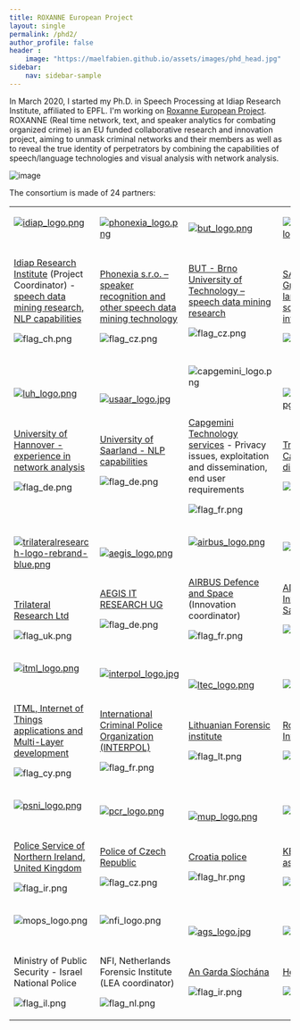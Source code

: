 ```yaml
---
title: ROXANNE European Project
layout: single
permalink: /phd2/
author_profile: false
header :
    image: "https://maelfabien.github.io/assets/images/phd_head.jpg"
sidebar:
    nav: sidebar-sample
---
```


In March 2020, I started my Ph.D. in Speech Processing at Idiap Research Institute, affiliated to EPFL. I'm working on [Roxanne European Project](https://roxanne-euproject.org/). ROXANNE (Real time network, text, and speaker analytics for combating organized crime) is an EU funded collaborative research and innovation project, aiming to unmask criminal networks and their members as well as to reveal the true identity of perpetrators by combining the capabilities of speech/language technologies and visual analysis with network analysis.

![image](https://maelfabien.github.io/assets/images/roxanne-framework.png)

The consortium is made of 24 partners:

<section id="content-core">
            
<div id="parent-fieldname-text" class=""><table class="consortium">
<tbody>
<tr>
<td>
<p><a href="//www.idiap.ch" target="_blank"><img src="https://roxanne-euproject.org/consortium/images/idiap_logo.png/@@images/ec84fc99-4117-4de2-998c-bf404d9bcf09.png" data-linktype="image" title="Idiap logo" data-scale="mini" alt="idiap_logo.png" data-val="a5d99f8908e74510b9026c8a96d1f762" class="image-inline"></a></p>
<p>&nbsp;</p>
<p><a title="Idiap Research Institute" href="//www.idiap.ch" target="_blank" data-linktype="external" data-val="//www.idiap.ch">Idiap Research Institute</a> (Project Coordinator) - <a title="Idiap – speech data mining research, NLP capabilities" href="//www.idiap.ch" data-linktype="external" data-val="//www.idiap.ch">speech data mining research, NLP capabilities</a></p>
<p><img src="https://roxanne-euproject.org/consortium/images/flag_ch.png/@@images/0bc6b4c6-03ce-4628-9380-7a951933cb5b.png" data-linktype="image" title="CH flag" data-scale="icon" alt="flag_ch.png" data-val="e6c81808d8be4be3bc3ae22e8a0b4bed" class="image-inline"></p>
</td>
<td>
<p><a title="Phonexia – speaker recognition and other speech data mining technology" href="//www.phonexia.com/en/" target="_blank" data-linktype="external" data-val="//www.phonexia.com/en/"><img src="https://roxanne-euproject.org/consortium/images/phonexia_logo.png/@@images/0f352a2b-6348-4483-8379-7cc5d229d7b3.png" data-linktype="image" title="Phonexia logo" data-val="8ba8f357bf7743eaafa6c6ea7561281e" data-scale="mini" alt="phonexia_logo.png" class="image-inline"></a></p>
<p>&nbsp;</p>
<p><a title="Phonexia – speaker recognition and other speech data mining technology" href="//www.phonexia.com/en/" target="_blank" data-linktype="external" data-val="//www.phonexia.com/en/">Phonexia s.r.o. – speaker recognition and other speech data mining technology</a></p>
<p><img src="https://roxanne-euproject.org/consortium/images/flag_cz.png/@@images/e9b647bf-35e3-4748-8ed8-ba24df18d2ff.png" data-linktype="image" title="CZ flag" data-scale="icon" alt="flag_cz.png" data-val="10931edc89914fc19dbbb5914dcd6093" class="image-inline"></p>
</td>
<td>
<p><a href="//speech.fit.vutbr.cz/" target="_blank"><img src="https://roxanne-euproject.org/consortium/images/but_logo.png/@@images/f6795fc6-c0a0-4662-9ec4-e2b5440f7f4f.png" data-linktype="image" title="BUT logo" data-scale="mini" alt="but_logo.png" data-val="fb7da47a1c514c5da2240be3c43d5605" class="image-inline"></a></p>
<p>&nbsp;</p>
<p><a title="BUT - Brno University of Technology – speech data mining research" href="//speech.fit.vutbr.cz/" target="_blank" data-linktype="external" data-val="//speech.fit.vutbr.cz/">BUT - Brno University of Technology – speech data mining research</a></p>
<p><img src="https://roxanne-euproject.org/consortium/images/flag_cz.png/@@images/e9b647bf-35e3-4748-8ed8-ba24df18d2ff.png" data-linktype="image" title="CZ flag" data-scale="icon" alt="flag_cz.png" data-val="10931edc89914fc19dbbb5914dcd6093" class="image-inline"></p>
</td>
<td>
<p><a title="SAIL LABS - speech and language technologies, source intelligence information technology" href="//www.sail-labs.com/about_us/" target="_blank" data-linktype="external" data-val="//www.sail-labs.com/about_us/"><img src="https://roxanne-euproject.org/consortium/images/sail_labs_technology-logo.png/@@images/45f8cef7-b9fc-42bc-8669-d57787d4de6c.png" data-linktype="image" title="Sail Lab Technology logo " data-scale="mini" alt="sail_labs_technology-logo.png" data-val="11048fcb80f74b8388697ae3813a9afd"></a></p>
<p>&nbsp;</p>
<p><a title="SAIL LABS - speech and language technologies, source intelligence information technology" href="//www.sail-labs.com/about_us/" target="_blank" data-linktype="external" data-val="//www.sail-labs.com/about_us/">SAIL LABS Technology GmbH - speech and language technologies, source intelligence information technology</a></p>
<p><img src="https://roxanne-euproject.org/consortium/images/flag_at.png/@@images/c088d833-6150-46a8-9e16-fd871af1c772.png" data-linktype="image" title="AT flag" data-scale="icon" alt="flag_at.png" data-val="a189f801971a4b3e8e14c0f039e7d59e" class="image-inline"></p>
</td>
</tr>
<tr>
<td>
<p><a title="University of Hannover - experience in network analysis" href="//www.uni-hannover.de/en/" target="_blank" data-linktype="external" data-val="//www.uni-hannover.de/en/"><img src="https://roxanne-euproject.org/consortium/images/luh_logo.png/@@images/65f2556c-890d-40a6-b356-5c2188bf1444.png" data-linktype="image" title="Universtiy of Hannover logo " data-scale="mini" alt="luh_logo.png" data-val="8af947cfe7fb42efbcba04fca40b6580"></a></p>
<p>&nbsp;</p>
<p><a title="University of Hannover - experience in network analysis" href="//www.l3s.de/en" target="_blank" data-linktype="external" data-val="//www.l3s.de/en">University of Hannover - experience in network analysis</a></p>
<p><img src="https://roxanne-euproject.org/consortium/images/flag_de.png/@@images/b6db07d3-bf10-4b86-9e48-6ca28ca07092.png" data-linktype="image" title="DE flag" data-scale="icon" alt="flag_de.png" data-val="0f381eeac79b4b65a64f41febe90cd28" class="image-inline"></p>
</td>
<td>
<p><a title="University of Saarland - NLP capabilities" href="//www.uni-saarland.de/nc/en/home.html" target="_blank" data-linktype="external" data-val="//www.uni-saarland.de/nc/en/home.html"><img src="https://roxanne-euproject.org/consortium/images/usaar_logo.jpg/@@images/77303a5e-86dc-467f-a76d-31b6aa91bda2.jpeg" data-linktype="image" title="University of Saarland logo" data-scale="mini" alt="usaar_logo.jpg" data-val="068b944fcabc4f009ea63dba7650335e"></a></p>
<p>&nbsp;</p>
<p><a title="University of Saarland - NLP capabilities" href="//www.lsv.uni-saarland.de/" target="_blank" data-linktype="external" data-val="//www.lsv.uni-saarland.de/">University of Saarland - NLP capabilities</a></p>
<p><img src="https://roxanne-euproject.org/consortium/images/flag_de.png/@@images/b6db07d3-bf10-4b86-9e48-6ca28ca07092.png" data-linktype="image" title="DE flag" data-scale="icon" alt="flag_de.png" data-val="0f381eeac79b4b65a64f41febe90cd28" class="image-inline"></p>
</td>
<td>
<p><img src="https://roxanne-euproject.org/consortium/images/capgemini_logo.png/@@images/a204a002-09ff-4667-b074-454692e2e6ab.png" data-linktype="image" title="Capgemini logo" data-scale="mini" alt="capgemini_logo.png" data-val="f13c2d10f75d4d80ac08e58a4b4c076e"></p>
<p>&nbsp;</p>
<p><a title="Capgemini Smart Stores Rebooting the retail store through in-store automation" href="//www.capgemini.com/" target="_blank" data-linktype="external" data-val="//www.capgemini.com/">Capgemini Technology services</a> - Privacy issues, exploitation and dissemination, end user requirements</p>
<p><img src="https://roxanne-euproject.org/consortium/images/flag_fr.png/@@images/877ef945-50bb-427e-b885-a12cc5c5d9ca.png" data-linktype="image" title="FR flag" data-scale="icon" alt="flag_fr.png" data-val="21fde90913ab45089b7c28d4966fc98e" class="image-inline"></p>
</td>
<td>
<p><a title="Transcrime, universita Cattolica Milano" href="http://www.transcrime.it/en" target="_blank" data-linktype="external" data-val="http://www.transcrime.it/en"><img src="https://roxanne-euproject.org/consortium/images/ucsc_transcrime_logo.jpg/@@images/d8f9d086-6bdc-4ff5-b658-f6c5396d8ed6.jpeg" data-linktype="image" title="Transcrime, Università Cattolica del Sacro Cuore di Milano logo" data-val="c45f804ebf194dcb9aa88fbeb3bcb737" data-scale="mini" alt="ucsc_transcrime_logo.jpg" class="image-inline"></a></p>
<p>&nbsp;</p>
<p><a title="Transcrime, universita Cattolica Milano" href="http://www.transcrime.it/en" target="_blank" data-linktype="external" data-val="http://www.transcrime.it/en">Transcrime, Università Cattolica del Sacro Cuore di Milano</a></p>
<p><img src="https://roxanne-euproject.org/consortium/images/flag_it.png/@@images/042d2f13-a5a4-47ea-ba78-422145a555b6.png" data-linktype="image" title="IT flag" data-scale="icon" alt="flag_it.png" data-val="ba6fcb5221624fcca5c52266373b026d" class="image-inline"></p>
</td>
</tr>
<tr>
<td>
<p><a title="Trilateral Research SME" href="//trilateralresearch.co.uk/" target="_blank" data-linktype="external" data-val="//trilateralresearch.co.uk/"><img src="https://roxanne-euproject.org/consortium/images/trilateralresearch-logo-rebrand-blue.png/@@images/55fcc006-0026-4867-88f8-8940b006cd9b.png" data-linktype="image" title="Trilateral Research logo" data-val="9e19f00767214c3d805c6b12fa8370ad" data-scale="mini" alt="trilateralresearch-logo-rebrand-blue.png" class="image-inline"></a></p>
<p>&nbsp;</p>
<p><a title="Trilateral Research SME" href="//www.trilateralresearch.com" target="_blank" data-linktype="external" data-val="//www.trilateralresearch.com">Trilateral Research Ltd</a></p>
<p><img src="https://roxanne-euproject.org/consortium/images/flag_uk.png/@@images/9774cfee-a149-4406-bf78-2fa9741a395b.png" data-linktype="image" title="UK flag" data-scale="icon" alt="flag_uk.png" data-val="553fb95679ec4e9c9f6f6a6ccd21db11" class="image-inline"></p>
</td>
<td>
<p><a href="//aegisresearch.eu/" target="_blank"><img src="https://roxanne-euproject.org/consortium/images/aegis_logo.png/@@images/7294c143-9e55-4f00-a0a3-353e742849ce.png" data-linktype="image" title="AEGIS logo" data-val="23b66992dcf04533afe9faea1ae44ded" data-scale="mini" alt="aegis_logo.png" class="image-inline"></a></p>
<p>&nbsp;</p>
<p><a title="AEGIS IT RESEARCH UG" href="//aegisresearch.eu/" target="_blank" data-linktype="external" data-val="//aegisresearch.eu/">AEGIS IT RESEARCH UG</a></p>
<p><img src="https://roxanne-euproject.org/consortium/images/flag_de.png/@@images/b6db07d3-bf10-4b86-9e48-6ca28ca07092.png" data-linktype="image" title="DE flat" data-scale="icon" alt="flag_de.png" data-val="0f381eeac79b4b65a64f41febe90cd28" class="image-inline"></p>
</td>
<td>
<p><a href="//www.intelligence-airbusds.com/" target="_blank"><img src="https://roxanne-euproject.org/consortium/images/airbus_logo.png/@@images/801d56fe-76a1-4e84-8f8b-c1db10fd9e73.png" data-linktype="image" title="AIRBUS logo" data-val="a36aa2fe42a04d74b08715afb0cc5d0f" data-scale="mini" alt="airbus_logo.png" class="image-inline"></a></p>
<p>&nbsp;</p>
<p><a title="AIRBUS" href="//www.intelligence-airbusds.com/" target="_blank" data-linktype="external" data-val="//www.intelligence-airbusds.com/">AIRBUS Defence and Space</a> (Innovation coordinator)</p>
<p><img src="https://roxanne-euproject.org/consortium/images/flag_fr.png/@@images/877ef945-50bb-427e-b885-a12cc5c5d9ca.png" data-linktype="image" title="FR flag" data-scale="icon" alt="flag_fr.png" data-val="21fde90913ab45089b7c28d4966fc98e" class="image-inline"></p>
</td>
<td>
<p><a title="ADITESS" href="//aditess.com/main/" target="_blank" data-linktype="external" data-val="//aditess.com/main/"><img src="https://roxanne-euproject.org/consortium/images/aditess_logo.png/@@images/ee53afe4-42aa-4766-8416-cfbebb7cd247.png" data-linktype="image" title="ADITESS logo " data-scale="mini" alt="aditess_logo.png" data-val="b5b93f0e0dd04c6195c9e612a9e8910c"></a></p>
<p>&nbsp;</p>
<p><a title="ADITESS" href="//aditess.com/" target="_blank" data-linktype="external" data-val="//aditess.com/">ADITESS, Advanced Integrated Technology SaSLTD</a></p>
<p><img src="https://roxanne-euproject.org/consortium/images/flag_cy.png/@@images/1474674f-e5d6-4995-9ad5-74a6b13ce95c.png" data-linktype="image" title="CY flag" data-scale="icon" alt="flag_cy.png" data-val="45cc0909ea1c4803971f85ebeeb8a37e" class="image-inline"></p>
</td>
</tr>
<tr>
<td>
<p><a title="ITML From innovation to business value" href="//itml.gr/" target="_blank" data-linktype="external" data-val="//itml.gr/"><img src="https://roxanne-euproject.org/consortium/images/itml_logo.png/@@images/b63124ee-d382-4c31-bc1e-12dfa52d1589.png" data-linktype="image" title="ITML From innovation to business value logo" data-val="1802a20fad214e019984e240794a561b" data-scale="mini" alt="itml_logo.png" class="image-inline"></a></p>
<p>&nbsp;</p>
<p><a title="ITML From innovation to business value" href="//www.itml.com.cy/" target="_blank" data-linktype="external" data-val="//www.itml.com.cy/">ITML, Internet of Things applications and Multi-Layer development</a></p>
<p><img src="https://roxanne-euproject.org/consortium/images/flag_cy.png/@@images/1474674f-e5d6-4995-9ad5-74a6b13ce95c.png" data-linktype="image" title="CY flag" data-scale="icon" alt="flag_cy.png" data-val="45cc0909ea1c4803971f85ebeeb8a37e" class="image-inline"></p>
</td>
<td>
<p><a title="INTERPOL, France" href="//www.interpol.int/Who-we-are/Legal-framework/Information-communications-and-technology-ICT-law-projects" target="_blank" data-linktype="external" data-val="//www.interpol.int/Who-we-are/Legal-framework/Information-communications-and-technology-ICT-law-projects"><img src="https://roxanne-euproject.org/consortium/images/interpol_logo.jpg/@@images/c9abedcd-43d9-4ea2-a287-b0896a6f5cdd.jpeg" data-linktype="image" title="INTERPOL logo" data-val="8f9426201daf40eebfdbfadc995a57b5" data-scale="mini" alt="interpol_logo.jpg" class="image-inline"></a></p>
<p>&nbsp;</p>
<p><a title="INTERPOL, France" href="//www.interpol.int/Who-we-are/Legal-framework/Information-communications-and-technology-ICT-law-projects" target="_blank" data-linktype="external" data-val="//www.interpol.int/Who-we-are/Legal-framework/Information-communications-and-technology-ICT-law-projects">International Criminal Police Organization (INTERPOL)</a></p>
<p><img src="https://roxanne-euproject.org/consortium/images/flag_fr.png/@@images/877ef945-50bb-427e-b885-a12cc5c5d9ca.png" data-linktype="image" title="FR flag" data-scale="icon" alt="flag_fr.png" data-val="21fde90913ab45089b7c28d4966fc98e" class="image-inline"></p>
</td>
<td>
<p><a title="Lithuanian Forensic institute" href="http://enfsi.eu/member/member-forensic-science-centre-lithuania-fscl-vilnius-lithuania/" target="_blank" data-linktype="external" data-val="http://enfsi.eu/member/member-forensic-science-centre-lithuania-fscl-vilnius-lithuania/"><img src="https://roxanne-euproject.org/consortium/images/ltec_logo.png/@@images/126514b3-d30d-4071-af4c-bf0d7adde1a7.png" data-linktype="image" title="LTEC logo" data-val="036a1b5b146f4318a81141e80c191ff3" data-scale="mini" alt="ltec_logo.png" class="image-inline"></a></p>
<p>&nbsp;</p>
<p><a title="Lithuanian Forensic institute" href="http://enfsi.eu/member/member-forensic-science-centre-lithuania-fscl-vilnius-lithuania/" target="_blank" data-linktype="external" data-val="http://enfsi.eu/member/member-forensic-science-centre-lithuania-fscl-vilnius-lithuania/">Lithuanian Forensic institute</a></p>
<p><img src="https://roxanne-euproject.org/consortium/images/flag_lt.png/@@images/37f3a922-3214-448d-a084-44d7e1382f5c.png" data-linktype="image" title="LT flag" data-scale="icon" alt="flag_lt.png" data-val="a31e71f1dd0246e5b933d036cd42ecfc" class="image-inline"></p>
</td>
<td>
<p><a href="//www.cercetare.mai.gov.ro" target="_blank"><img src="https://roxanne-euproject.org/consortium/images/rmia_logo.png/@@images/ba12298a-98e1-4818-b3b5-56fdd50dfcb3.png" data-linktype="image" title="RMIA logo" data-scale="mini" alt="rmia_logo.png" data-val="7a7e66006db44b129deb62a44a5bac98" class="image-inline"></a></p>
<p>&nbsp;</p>
<p><a title="Romania Minister of Interior" href="//www.cercetare.mai.gov.ro" target="_blank" data-linktype="external" data-val="//www.cercetare.mai.gov.ro">Romania Minister of Interior</a></p>
<p><img src="https://roxanne-euproject.org/consortium/images/flag_ro.png/@@images/b2d76d7a-dc8d-4700-bfdf-2a8ad1373ab7.png" data-linktype="image" title="RO flag" data-scale="icon" alt="flag_ro.png" data-val="50429bfea5a444db81b3f69f0e18a2b8" class="image-inline"></p>
</td>
</tr>
<tr>
<td>
<p><a href="//www.psni.police.uk/" target="_blank"><img src="https://roxanne-euproject.org/consortium/images/flag_uk.png/@@images/9774cfee-a149-4406-bf78-2fa9741a395b.png" data-linktype="image" title="PSNI logo" data-val="9038bbfed1214638885390079aa44028" data-scale="mini" alt="psni_logo.png" class="image-inline"></a></p>
<p>&nbsp;</p>
<p><a title="Police Service of Northern Ireland, United Kingdom" href="//www.psni.police.uk/" target="_blank" data-linktype="external" data-val="//www.psni.police.uk/">Police Service of Northern Ireland, United Kingdom</a></p>
<p><img src="https://roxanne-euproject.org/consortium/images/flag_ir.png/@@images/7126bb16-d828-4ca4-acd1-ad59c16f4af9.png" data-linktype="image" title="IR flag" data-scale="icon" alt="flag_ir.png" data-val="371adf9a05884a238853d91085230856" class="image-inline"></p>
</td>
<td>
<p><a title="Police of Czech Republic" href="//www.policie.cz/clanek/Police-of-the-Czech-Republic.aspx" target="_blank" data-linktype="external" data-val="//www.policie.cz/clanek/Police-of-the-Czech-Republic.aspx"><img src="https://roxanne-euproject.org/consortium/images/pcr_logo.png/@@images/ad707dfc-81c4-41f4-883c-c8a2eba63a9a.png" data-linktype="image" title="PCR logo" data-val="1c584fcd79104da2921f5957547fccba" data-scale="mini" alt="pcr_logo.png" class="image-inline"></a></p>
<p>&nbsp;</p>
<p><a title="Police of Czech Republic" href="//www.policie.cz/clanek/Police-of-the-Czech-Republic.aspx" target="_blank" data-linktype="external" data-val="//www.policie.cz/clanek/Police-of-the-Czech-Republic.aspx">Police of Czech Republic</a></p>
<p><img src="https://roxanne-euproject.org/consortium/images/flag_cz.png/@@images/e9b647bf-35e3-4748-8ed8-ba24df18d2ff.png" data-linktype="image" title="CZ flag" data-scale="icon" alt="flag_cz.png" data-val="10931edc89914fc19dbbb5914dcd6093" class="image-inline"></p>
</td>
<td>
<p><a href="//mup.gov.hr/en" target="_blank"><img src="https://roxanne-euproject.org/consortium/images/mup_logo.png/@@images/901f999d-89ab-45e6-9ab2-01eacf04578e.png" data-linktype="image" title="MUP logo" data-val="670c38fc46fb42948beddfb86e95c9c1" data-scale="mini" alt="mup_logo.png" class="image-inline"></a></p>
<p>&nbsp;</p>
<p><a title="Croatia police" href="//mup.gov.hr/en" target="_blank" data-linktype="external" data-val="//mup.gov.hr/en">Croatia police</a></p>
<p><img src="https://roxanne-euproject.org/consortium/images/flag_hr.png/@@images/ec71ee2d-ffe8-4c0c-aab0-9c19c51e6721.png" data-linktype="image" title="HR flag" data-scale="icon" alt="flag_hr.png" data-val="24ec4e652062422a999758b7543698ac" class="image-inline"></p>
</td>
<td>
<p><a title="KEMEA, Center for Security Studies" href="http://www.kemea.gr/en" target="_blank" data-linktype="external" data-val="http://www.kemea.gr/en"><img src="https://roxanne-euproject.org/consortium/images/kemea_logo.png/@@images/18977bd1-b995-4c9a-9482-96d0faac719e.png" data-linktype="image" title="KEMEA logo " data-scale="mini" alt="kemea_logo.png" data-val="918aaf072b8e44149fa6f570726c8949"></a></p>
<p>&nbsp;</p>
<p><a title="KEMEA, Center for Security Studies" href="http://www.kemea.gr/en" target="_blank" data-linktype="external" data-val="http://www.kemea.gr/en">KEMEA, Kentro Meleton asfaleias</a></p>
<p><img src="https://roxanne-euproject.org/consortium/images/flag_gr.png/@@images/ba809eea-4c8f-4aaf-8cee-1d207b7c9e89.png" data-linktype="image" title="GR flag" data-scale="icon" alt="flag_gr.png" data-val="a41f5f8accc34150a167afe4aa10b9b9" class="image-inline"></p>
</td>
</tr>
<tr>
<td>
<p><a><img src="https://roxanne-euproject.org/consortium/images/mops_logo.png/@@images/bf3aa2b8-e2c5-41cf-aacd-20668302d31c.png" data-linktype="image" title="MOPS logo" data-scale="mini" alt="mops_logo.png" data-val="5af516f425a64506b579bf5e2bd56cf8" class="image-inline"></a></p>
<p>&nbsp;</p>
<p>Ministry of Public Security - Israel National Police</p>
<p><img src="https://roxanne-euproject.org/consortium/images/flag_il.png/@@images/e7b60419-bc75-4c06-aa73-3d41319be0f1.png" data-linktype="image" title="IL flag" data-scale="icon" alt="flag_il.png" data-val="6b1f7a7645814b10ac012ed32bf69c7d" class="image-inline"></p>
</td>
<td>
<p><a><img src="https://roxanne-euproject.org/consortium/images/nfi_logo.png/@@images/0c4709ff-6825-42ee-bb04-d8d3e1a18fcf.png" data-linktype="image" title="NFI logo" data-val="0850bf57e4d64beb8cc129e4df6c12e7" data-scale="mini" alt="nfi_logo.png" class="image-inline"></a></p>
<p>&nbsp;</p>
<p>NFI, Netherlands Forensic Institute (LEA coordinator)</p>
<p><img src="https://roxanne-euproject.org/consortium/images/flag_nl.png/@@images/f0630c9b-e476-4182-bf9c-38e796fe3f57.png" data-linktype="image" title="NL flag" data-scale="icon" alt="flag_nl.png" data-val="439a84ed60a747b987da2684f3e1b33e" class="image-inline"></p>
</td>
<td>
<p><a href="//www.garda.ie/en/" target="_blank"><img src="https://roxanne-euproject.org/consortium/images/flag_uk.png/@@images/9774cfee-a149-4406-bf78-2fa9741a395b.png" data-linktype="image" title="AGS logo" data-val="e83bc1a39a8947de9e761ae6cbbb3c10" data-scale="mini" alt="ags_logo.jpg" class="image-inline"></a></p>
<p>&nbsp;</p>
<p><a title="An Garda Síochána" href="//www.garda.ie/en/" target="_blank" data-linktype="external" data-val="//www.garda.ie/en/">An Garda Síochána</a></p>
<p><img src="https://roxanne-euproject.org/consortium/images/flag_ir.png/@@images/7126bb16-d828-4ca4-acd1-ad59c16f4af9.png" data-linktype="image" title="IR flag" data-scale="icon" alt="flag_ir.png" data-val="371adf9a05884a238853d91085230856" class="image-inline"></p>
</td>
<td>
<p><a href="http://www.astynomia.gr/index.php?lang=EN" target="_blank"><img src="https://roxanne-euproject.org/consortium/images/hp_logo.jpg/@@images/c6957470-b38a-42ac-a2ad-adafc046d304.png" data-linktype="image" title="HP logo" data-val="50b1ef5b57c1477dbca57ad8e58a2d28" data-scale="mini" alt="hp_logo.jpg" class="image-inline"></a></p>
<p>&nbsp;</p>
<p><a title="Hellenic Police" href="http://www.astynomia.gr/index.php?lang=EN" target="_blank" data-linktype="external" data-val="http://www.astynomia.gr/index.php?lang=EN">Hellenic Police</a></p>
<p><img src="https://roxanne-euproject.org/consortium/images/flag_gr.png/@@images/ba809eea-4c8f-4aaf-8cee-1d207b7c9e89.png" data-linktype="image" title="GR flag" data-scale="icon" alt="flag_gr.png" data-val="a41f5f8accc34150a167afe4aa10b9b9" class="image-inline"></p>
</td>
</tr>
</tbody>
</table>
<p>&nbsp;</p></div>


</section>

<script type="text/javascript" src="//downloads.mailchimp.com/js/signup-forms/popup/unique-methods/embed.js" data-dojo-config="usePlainJson: true, isDebug: false"></script><script type="text/javascript">window.dojoRequire(["mojo/signup-forms/Loader"], function(L) { L.start({"baseUrl":"mc.us3.list-manage.com","uuid":"c76a8e2ec2bd989affb9a074f","lid":"4646542adb","uniqueMethods":true}) })</script>

